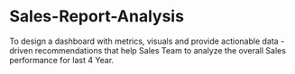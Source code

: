 # Sales-Report-Analysis
To design a dashboard with metrics, visuals and provide actionable data - driven recommendations that help Sales Team to analyze the overall Sales performance for last 4 Year. 

